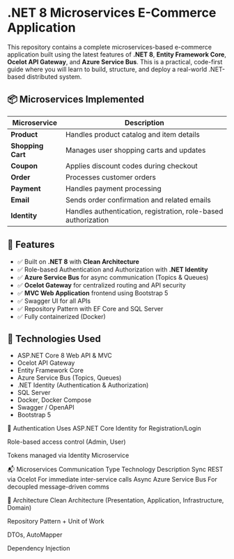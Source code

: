 # .NET 8 Microservices E-Commerce Application

This repository contains a complete microservices-based e-commerce application built using the latest features of **.NET 8**, **Entity Framework Core**, **Ocelot API Gateway**, and **Azure Service Bus**. This is a practical, code-first guide where you will learn to build, structure, and deploy a real-world .NET-based distributed system.

## 📦 Microservices Implemented

| Microservice       | Description |
|--------------------|-------------|
| **Product**        | Handles product catalog and item details |
| **Shopping Cart**  | Manages user shopping carts and updates |
| **Coupon**         | Applies discount codes during checkout |
| **Order**          | Processes customer orders |
| **Payment**        | Handles payment processing |
| **Email**          | Sends order confirmation and related emails |
| **Identity**       | Handles authentication, registration, role-based authorization |

## 🎯 Features

- ✅ Built on **.NET 8** with **Clean Architecture**
- ✅ Role-based Authentication and Authorization with **.NET Identity**
- ✅ **Azure Service Bus** for async communication (Topics & Queues)
- ✅ **Ocelot Gateway** for centralized routing and API security
- ✅ **MVC Web Application** frontend using Bootstrap 5
- ✅ Swagger UI for all APIs
- ✅ Repository Pattern with EF Core and SQL Server
- ✅ Fully containerized (Docker)


## 🚀 Technologies Used

- ASP.NET Core 8 Web API & MVC
- Ocelot API Gateway
- Entity Framework Core
- Azure Service Bus (Topics, Queues)
- .NET Identity (Authentication & Authorization)
- SQL Server
- Docker, Docker Compose
- Swagger / OpenAPI
- Bootstrap 5

🔐 Authentication
Uses ASP.NET Core Identity for Registration/Login

Role-based access control (Admin, User)

Tokens managed via Identity Microservice

📬 Microservices Communication
Type	Technology	Description
Sync	REST via Ocelot	For immediate inter-service calls
Async	Azure Service Bus	For decoupled message-driven comms

🧱 Architecture
Clean Architecture (Presentation, Application, Infrastructure, Domain)

Repository Pattern + Unit of Work

DTOs, AutoMapper

Dependency Injection
